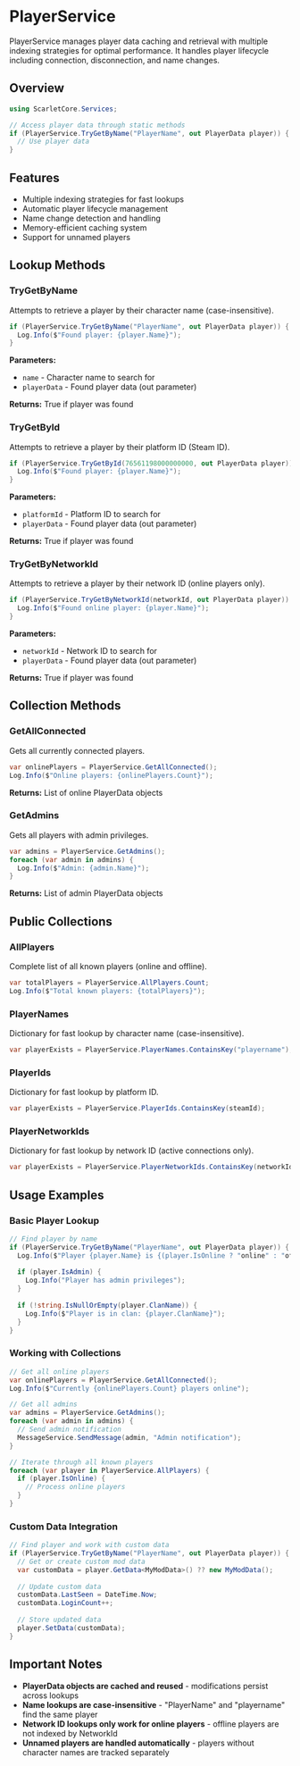 # PlayerService

PlayerService manages player data caching and retrieval with multiple indexing strategies for optimal performance. It handles player lifecycle including connection, disconnection, and name changes.

## Overview

```csharp
using ScarletCore.Services;

// Access player data through static methods
if (PlayerService.TryGetByName("PlayerName", out PlayerData player)) {
  // Use player data
}
```

## Features

- Multiple indexing strategies for fast lookups
- Automatic player lifecycle management
- Name change detection and handling
- Memory-efficient caching system
- Support for unnamed players

## Lookup Methods

### TryGetByName
Attempts to retrieve a player by their character name (case-insensitive).

```csharp
if (PlayerService.TryGetByName("PlayerName", out PlayerData player)) {
  Log.Info($"Found player: {player.Name}");
}
```

**Parameters:**
- `name` - Character name to search for
- `playerData` - Found player data (out parameter)

**Returns:** True if player was found

### TryGetById
Attempts to retrieve a player by their platform ID (Steam ID).

```csharp
if (PlayerService.TryGetById(76561198000000000, out PlayerData player)) {
  Log.Info($"Found player: {player.Name}");
}
```

**Parameters:**
- `platformId` - Platform ID to search for
- `playerData` - Found player data (out parameter)

**Returns:** True if player was found

### TryGetByNetworkId
Attempts to retrieve a player by their network ID (online players only).

```csharp
if (PlayerService.TryGetByNetworkId(networkId, out PlayerData player)) {
  Log.Info($"Found online player: {player.Name}");
}
```

**Parameters:**
- `networkId` - Network ID to search for
- `playerData` - Found player data (out parameter)

**Returns:** True if player was found

## Collection Methods

### GetAllConnected
Gets all currently connected players.

```csharp
var onlinePlayers = PlayerService.GetAllConnected();
Log.Info($"Online players: {onlinePlayers.Count}");
```

**Returns:** List of online PlayerData objects

### GetAdmins
Gets all players with admin privileges.

```csharp
var admins = PlayerService.GetAdmins();
foreach (var admin in admins) {
  Log.Info($"Admin: {admin.Name}");
}
```

**Returns:** List of admin PlayerData objects

## Public Collections

### AllPlayers
Complete list of all known players (online and offline).

```csharp
var totalPlayers = PlayerService.AllPlayers.Count;
Log.Info($"Total known players: {totalPlayers}");
```

### PlayerNames
Dictionary for fast lookup by character name (case-insensitive).

```csharp
var playerExists = PlayerService.PlayerNames.ContainsKey("playername");
```

### PlayerIds
Dictionary for fast lookup by platform ID.

```csharp
var playerExists = PlayerService.PlayerIds.ContainsKey(steamId);
```

### PlayerNetworkIds
Dictionary for fast lookup by network ID (active connections only).

```csharp
var playerExists = PlayerService.PlayerNetworkIds.ContainsKey(networkId);
```

## Usage Examples

### Basic Player Lookup
```csharp
// Find player by name
if (PlayerService.TryGetByName("PlayerName", out PlayerData player)) {
  Log.Info($"Player {player.Name} is {(player.IsOnline ? "online" : "offline")}");
  
  if (player.IsAdmin) {
    Log.Info("Player has admin privileges");
  }
  
  if (!string.IsNullOrEmpty(player.ClanName)) {
    Log.Info($"Player is in clan: {player.ClanName}");
  }
}
```

### Working with Collections
```csharp
// Get all online players
var onlinePlayers = PlayerService.GetAllConnected();
Log.Info($"Currently {onlinePlayers.Count} players online");

// Get all admins
var admins = PlayerService.GetAdmins();
foreach (var admin in admins) {
  // Send admin notification
  MessageService.SendMessage(admin, "Admin notification");
}

// Iterate through all known players
foreach (var player in PlayerService.AllPlayers) {
  if (player.IsOnline) {
    // Process online players
  }
}
```

### Custom Data Integration
```csharp
// Find player and work with custom data
if (PlayerService.TryGetByName("PlayerName", out PlayerData player)) {
  // Get or create custom mod data
  var customData = player.GetData<MyModData>() ?? new MyModData();
  
  // Update custom data
  customData.LastSeen = DateTime.Now;
  customData.LoginCount++;
  
  // Store updated data
  player.SetData(customData);
}
```

## Important Notes

- **PlayerData objects are cached and reused** - modifications persist across lookups
- **Name lookups are case-insensitive** - "PlayerName" and "playername" find the same player
- **Network ID lookups only work for online players** - offline players are not indexed by NetworkId
- **Unnamed players are handled automatically** - players without character names are tracked separately
